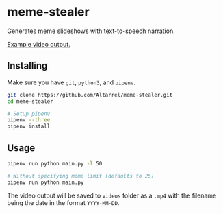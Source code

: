 # meme-stealer
Generates meme slideshows with text-to-speech narration.

[Example video output.](https://youtu.be/NLQYBwTV7dM)

## Installing
Make sure you have `git`, `python3`, and `pipenv`.
```sh
git clone https://github.com/Altarrel/meme-stealer.git
cd meme-stealer

# Setup pipenv
pipenv --three
pipenv install
```

## Usage
```sh
pipenv run python main.py -l 50

# Without specifying meme limit (defaults to 25)
pipenv run python main.py
```

The video output will be saved to `videos` folder as a `.mp4` with the filename being the date in the format `YYYY-MM-DD`.